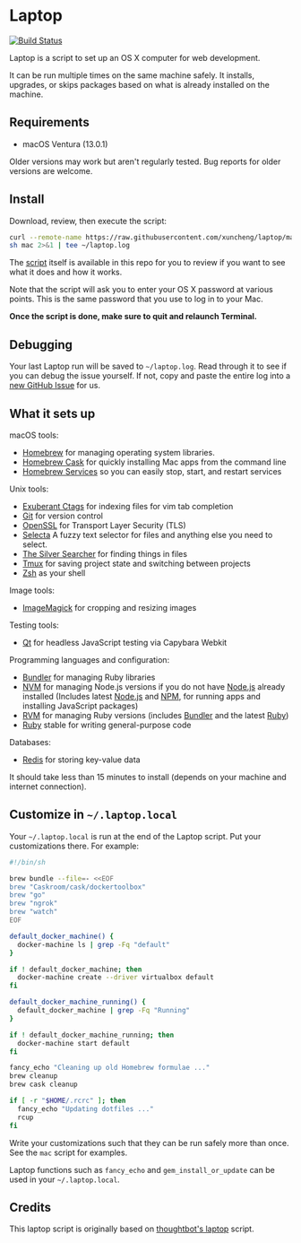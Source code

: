 Laptop
======
[![Build Status](https://travis-ci.com/xuncheng/laptop.svg)](https://travis-ci.com/xuncheng/laptop)

Laptop is a script to set up an OS X computer for web development.

It can be run multiple times on the same machine safely.
It installs, upgrades, or skips packages
based on what is already installed on the machine.

Requirements
------------

* macOS Ventura (13.0.1)

Older versions may work but aren't regularly tested. Bug reports for older
versions are welcome.

Install
-------

Download, review, then execute the script:

```sh
curl --remote-name https://raw.githubusercontent.com/xuncheng/laptop/master/mac
sh mac 2>&1 | tee ~/laptop.log
```
The [script](https://github.com/xuncheng/laptop/blob/master/mac) itself is
available in this repo for you to review if you want to see what it does
and how it works.

Note that the script will ask you to enter your OS X password at various
points. This is the same password that you use to log in to your Mac.

**Once the script is done, make sure to quit and relaunch Terminal.**

Debugging
---------

Your last Laptop run will be saved to `~/laptop.log`. Read through it to see if
you can debug the issue yourself. If not, copy and paste the entire log into a
[new GitHub Issue](https://github.com/18F/laptop/issues/new) for us.

What it sets up
---------------

macOS tools:

* [Homebrew] for managing operating system libraries.
* [Homebrew Cask] for quickly installing Mac apps from the command line
* [Homebrew Services] so you can easily stop, start, and restart services

[Homebrew]: http://brew.sh/
[Homebrew Cask]: http://caskroom.io/
[Homebrew Services]: https://github.com/Homebrew/homebrew-services

Unix tools:

* [Exuberant Ctags] for indexing files for vim tab completion
* [Git] for version control
* [OpenSSL] for Transport Layer Security (TLS)
* [Selecta] A fuzzy text selector for files and anything else you need to select.
* [The Silver Searcher] for finding things in files
* [Tmux] for saving project state and switching between projects
* [Zsh] as your shell

[Exuberant Ctags]: http://ctags.sourceforge.net/
[Git]: https://git-scm.com/
[OpenSSL]: https://www.openssl.org/
[Selecta]: https://github.com/garybernhardt/selecta
[The Silver Searcher]: https://github.com/ggreer/the_silver_searcher
[Tmux]: http://tmux.github.io/
[Zsh]: http://www.zsh.org/

Image tools:

* [ImageMagick] for cropping and resizing images

Testing tools:

* [Qt] for headless JavaScript testing via Capybara Webkit

[Qt]: http://qt-project.org/

Programming languages and configuration:

* [Bundler] for managing Ruby libraries
* [NVM] for managing Node.js versions if you do not have [Node.js] already installed (Includes latest [Node.js] and [NPM], for running apps and installing JavaScript packages)
* [RVM] for managing Ruby versions (includes [Bundler] and the latest [Ruby])
* [Ruby] stable for writing general-purpose code

[Bundler]: http://bundler.io/
[ImageMagick]: http://www.imagemagick.org/
[NVM]: https://github.com/creationix/nvm
[Node.js]: http://nodejs.org/
[NPM]: https://www.npmjs.org/
[RVM]: https://github.com/rvm/rvm
[Ruby]: https://www.ruby-lang.org/en/

Databases:

* [Redis] for storing key-value data

[Redis]: http://redis.io/

It should take less than 15 minutes to install (depends on your machine and
internet connection).

Customize in `~/.laptop.local`
------------------------------

Your `~/.laptop.local` is run at the end of the Laptop script.
Put your customizations there.
For example:

```sh
#!/bin/sh

brew bundle --file=- <<EOF
brew "Caskroom/cask/dockertoolbox"
brew "go"
brew "ngrok"
brew "watch"
EOF

default_docker_machine() {
  docker-machine ls | grep -Fq "default"
}

if ! default_docker_machine; then
  docker-machine create --driver virtualbox default
fi

default_docker_machine_running() {
  default_docker_machine | grep -Fq "Running"
}

if ! default_docker_machine_running; then
  docker-machine start default
fi

fancy_echo "Cleaning up old Homebrew formulae ..."
brew cleanup
brew cask cleanup

if [ -r "$HOME/.rcrc" ]; then
  fancy_echo "Updating dotfiles ..."
  rcup
fi
```

Write your customizations such that they can be run safely more than once.
See the `mac` script for examples.

Laptop functions such as `fancy_echo` and
`gem_install_or_update`
can be used in your `~/.laptop.local`.


Credits
-------

This laptop script is originally based on [thoughtbot's laptop] script.

[thoughtbot's laptop]: (https://github.com/thoughtbot/laptop)
